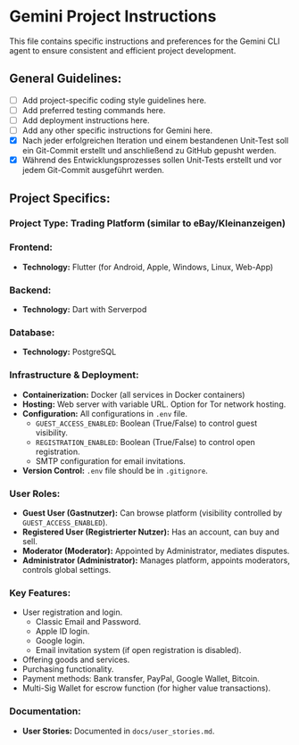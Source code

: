 # Gemini Project Instructions

This file contains specific instructions and preferences for the Gemini CLI agent to ensure consistent and efficient project development.

## General Guidelines:
- [ ] Add project-specific coding style guidelines here.
- [ ] Add preferred testing commands here.
- [ ] Add deployment instructions here.
- [ ] Add any other specific instructions for Gemini here.
- [x] Nach jeder erfolgreichen Iteration und einem bestandenen Unit-Test soll ein Git-Commit erstellt und anschließend zu GitHub gepusht werden.
- [x] Während des Entwicklungsprozesses sollen Unit-Tests erstellt und vor jedem Git-Commit ausgeführt werden.

## Project Specifics:
### Project Type: Trading Platform (similar to eBay/Kleinanzeigen)

### Frontend:
- **Technology:** Flutter (for Android, Apple, Windows, Linux, Web-App)

### Backend:
- **Technology:** Dart with Serverpod

### Database:
- **Technology:** PostgreSQL

### Infrastructure & Deployment:
- **Containerization:** Docker (all services in Docker containers)
- **Hosting:** Web server with variable URL. Option for Tor network hosting.
- **Configuration:** All configurations in `.env` file.
    - `GUEST_ACCESS_ENABLED`: Boolean (True/False) to control guest visibility.
    - `REGISTRATION_ENABLED`: Boolean (True/False) to control open registration.
    - SMTP configuration for email invitations.
- **Version Control:** `.env` file should be in `.gitignore`.

### User Roles:
- **Guest User (Gastnutzer):** Can browse platform (visibility controlled by `GUEST_ACCESS_ENABLED`).
- **Registered User (Registrierter Nutzer):** Has an account, can buy and sell.
- **Moderator (Moderator):** Appointed by Administrator, mediates disputes.
- **Administrator (Administrator):** Manages platform, appoints moderators, controls global settings.

### Key Features:
- User registration and login.
    - Classic Email and Password.
    - Apple ID login.
    - Google login.
    - Email invitation system (if open registration is disabled).
- Offering goods and services.
- Purchasing functionality.
- Payment methods: Bank transfer, PayPal, Google Wallet, Bitcoin.
- Multi-Sig Wallet for escrow function (for higher value transactions).

### Documentation:
- **User Stories:** Documented in `docs/user_stories.md`.
